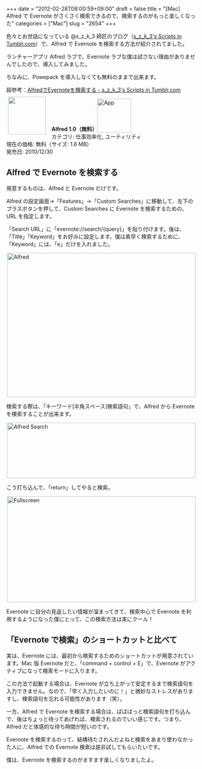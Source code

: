 +++
date = "2012-02-28T08:00:59+09:00"
draft = false
title = "[Mac] Alfred で Evernote がさくさく検索できるので、検索するのがもっと楽しくなった"
categories = ["Mac"]
slug = "2654"
+++

色々とお世話になっている @s_z_k_3 師匠のブログ（<a href="http://szk3s-scripts-in.tumblr.com/" target="_blank">s_z_k_3's Scripts in Tumblr.com</a>）で、Alfred で Evernote を検索する方法が紹介されてました。

ランチャーアプリ Alfred ラブで、Evernote ラブな僕は試さない理由がありませんでしたので、導入してみました。

ちなみに、Powepack を導入しなくても無料のままで出来ます。

超参考：<a href="http://szk3s-scripts-in.tumblr.com/post/13877445392/search-evernote-by-alfred" target="_blank">AlfredでEvernoteを検索する - s_z_k_3's Scripts in Tumblr.com</a>

<a href="https://itunes.apple.com/jp/app/id405843582?mt=12&uo=4&at=11l3RT" target="_blank" rel="nofollow"><img width="100" class="alignleft" align="left" src="http://a3.mzstatic.com/us/r1000/097/Purple/e1/d8/82/mzi.njcalvnn.100x100-75.png" style="margin: -5px 15px 1px 5px;"></a><strong> Alfred 1.0（無料）</strong><a href="https://itunes.apple.com/jp/app/id405843582?mt=12&uo=4&at=11l3RT" target="_blank" rel="nofollow"><img src="/images/2012/12/viewinitunes_jp.png" style="vertical-align:bottom;" width="90" alt="App"></a><br> カテゴリ: 仕事効率化, ユーティリティ<br> 現在の価格: 無料（サイズ: 1.6 MB）<br> 発売日: 2010/12/30<br style="clear: both;">

<h2>Alfred で Evernote を検索する</h2>

用意するものは、Alfred と Evernote だけです。

Alfred の設定画面→「Features」→「Custom Searches」に移動して、左下のプラスボタンを押して、Custom Searches に Evernote を検索するための、URL を指定します。

「Search URL」に「evernote://search/{query}」を貼り付けます。後は、「Title」「Keyword」をお好みに設定します。僕は素早く検索するために、「Keyword」には、「e」だけを入れました。

<img style="display:block; margin-left:auto; margin-right:auto;" src="/images/2012/02/Alfred.png" alt="Alfred" title="Alfred.png" border="0" width="500" height="382" />

検索する際は、「キーワード[半角スペース]検索語句」で、Alfred から Evernote を検索することが出来ます。

<img style="display:block; margin-left:auto; margin-right:auto;" src="/images/2012/02/Alfred_Search.png" alt="Alfred Search" title="Alfred_Search.png" border="0" width="500" height="147" />

こう打ち込んで、「return」してやると検索。

<img style="display:block; margin-left:auto; margin-right:auto;" src="/images/2012/02/Fullscreen1.png" alt="Fullscreen" title="Fullscreen.png" border="0" width="500" height="281" />

Evernote に自分の見返したい情報が溜まってきて、検索中心で Evernote を利用するようになった僕にとって、この検索方法は実にクール！

<h2>「Evernote で検索」のショートカットと比べて</h2>

実は、Evernote には、最初から検索するためのショートカットが用意されています。Mac 版 Evernote だと、「command + control + E」で、Evernote がアクティブになって検索モードに入ります。

この方法で起動する場合は、Evernote が立ち上がって安定するまで検索語句を入力できません。なので、「早く入力したいのに！」と微妙なストレスがありますし、検索語句を忘れる可能性があります（笑）。

一方、Alfred で Evernote を検索する場合は、ばばばっと検索語句を打ち込んで、後はちょっと待ってあげれば、検索されるのでいい感じです。つまり、Alfred だと体感的な待ち時間が短いのです。

Evernote を検索するのって、結構待たされんだよねと検索をあまり使わなかった人に、Alfred での Evernote 検索は是非試してもらいたいです。

僕は、Evernote を検索するのがますます楽しくなりましたよ。
